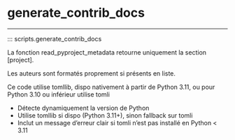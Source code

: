 # generate_contrib_docs

---

::: scripts.generate_contrib_docs



La fonction read_pyproject_metadata retourne uniquement la section [project].

Les auteurs sont formatés proprement si présents en liste.

Ce code utilise tomllib, dispo nativement à partir de Python 3.11, ou pour Python 3.10 ou inférieur utilise tomli

- Détecte dynamiquement la version de Python
- Utilise tomllib si dispo (Python 3.11+), sinon fallback sur tomli
- Inclut un message d’erreur clair si tomli n’est pas installé en Python < 3.11


